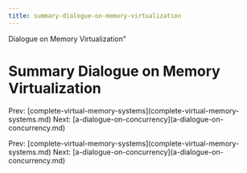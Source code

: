 ```yaml
---
title: summary-dialogue-on-memory-virtualization
---
```


Dialogue on Memory Virtualization\"

# Summary Dialogue on Memory Virtualization

Prev:
\[complete-virtual-memory-systems](complete-virtual-memory-systems.md)
Next:
\[a-dialogue-on-concurrency](a-dialogue-on-concurrency.md)

Prev:
\[complete-virtual-memory-systems](complete-virtual-memory-systems.md)
Next:
\[a-dialogue-on-concurrency](a-dialogue-on-concurrency.md)

